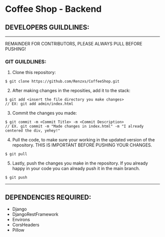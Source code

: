 # Coffee Shop - Backend
## DEVELOPERS GUILDLINES:

---

REMAINDER FOR CONTRIBUTORS, PLEASE ALWAYS PULL BEFORE PUSHING!

### GIT GUILDLINES:

1. Clone this repository:

```
$ git clone https://github.com/Renzxs/CoffeeShop.git
```

2. After making changes in the reposities, add it to the stack:

```
$ git add <insert the file directory you make changes>
// EX: git add admin/index.html
```

3. Commit the changes you made:

```
$ git commit -m <Commit Title> -m <Commit Description>
// EX. git commit -m "Made changes in index.html" -m "I already centered the div, yehey!"
```

4. Pull the code, to make sure your working in the updated version of the repository. THIS IS IMPORTANT BEFORE PUSHING YOUR CHANGES.

```
$ git pull
```

5. Lastly, push the changes you make in the repository. If you already happy in your code you can already push it in the main branch.

```
$ git push
```

---

## DEPENDENCIES REQUIRED:

- Django
- DjangoRestFramework
- Environs
- CorsHeaders
- Pillow
